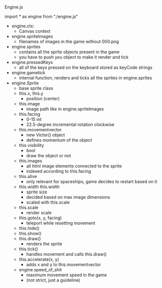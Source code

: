 Engine.js

import * as engine from “./engine.js”

- engine.ctx:
	- Canvas context
- engine.spriteImages
	- filenames of images in the game without 000.png
- engine.sprites
	- contains all the sprite objects present in the game
	- you have to push you object to make it render and tick
- engine.pressedKeys
	- all of the keys pressed on the keyboard stored as keyCode strings
- engine.gametick
	- internal function, renders and ticks all the sprites in engine.sprites
- engine.Sprite
	- base sprite class
	- this.x, this.y
		-  position (center)
	- this.image
		-  image path like in engine.spriteImages
	- this.facing
		-  0-15 int
		-  22.5-degree incremental rotation clockwise
	- this.movementvector
		-  new Victor() object
		-  defines momentum of the object
	- this.visibility
		-  bool
		-  draw the object or not
	- this.images
		-  all html image elements connected to the sprite
		-  indexed according to this.facing
	- this.alive
		-  only relevant for spaceships, game decides to restart based on it
	- this.width this.width
		-  sprite size
		-  decided based on max image dimensions
		-  scaled with this.scale
	- this.scale
		-  render scale
	- this.goto(x, y, facing)
		-  teleport while resetting movement
	- this.hide()
	- this.show()
	- this.draw()
		-  renders the sprite
	- this.tick()
		-  handles movement and calls this.draw()
	- this.accelerate(x, y)
		-  adds x and y to this.movementvector
	- engine.speed_of_shit
		-  maximum movement speed in the game
		-  (not strict, just a guideline)

